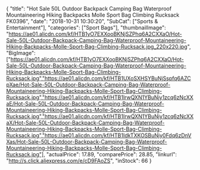 {
	"title": "Hot Sale 50L Outdoor Backpack Camping Bag Waterproof Mountaineering Hiking Backpacks Molle Sport Bag Climbing Rucksack FK0396",
	"date": "2018-10-31 10:30:20",
	"SubCat": ["Sports & Entertainment"],
	"categories": ["Sport Bags"],
	"thumbnailImage": "https://ae01.alicdn.com/kf/HTB1yO7EXXooBKNjSZPhq6A2CXXaO/Hot-Sale-50L-Outdoor-Backpack-Camping-Bag-Waterproof-Mountaineering-Hiking-Backpacks-Molle-Sport-Bag-Climbing-Rucksack.jpg_220x220.jpg",
	"BigImage": ["https://ae01.alicdn.com/kf/HTB1yO7EXXooBKNjSZPhq6A2CXXaO/Hot-Sale-50L-Outdoor-Backpack-Camping-Bag-Waterproof-Mountaineering-Hiking-Backpacks-Molle-Sport-Bag-Climbing-Rucksack.jpg","https://ae01.alicdn.com/kf/HTB1UXoSXHSYBuNjSspfq6AZCpXae/Hot-Sale-50L-Outdoor-Backpack-Camping-Bag-Waterproof-Mountaineering-Hiking-Backpacks-Molle-Sport-Bag-Climbing-Rucksack.jpg","https://ae01.alicdn.com/kf/HTB1lrwQXN1YBuNjy1zcq6zNcXXaE/Hot-Sale-50L-Outdoor-Backpack-Camping-Bag-Waterproof-Mountaineering-Hiking-Backpacks-Molle-Sport-Bag-Climbing-Rucksack.jpg","https://ae01.alicdn.com/kf/HTB1IrwQXN1YBuNjy1zcq6zNcXXaX/Hot-Sale-50L-Outdoor-Backpack-Camping-Bag-Waterproof-Mountaineering-Hiking-Backpacks-Molle-Sport-Bag-Climbing-Rucksack.jpg","https://ae01.alicdn.com/kf/HTB1IdkTXKOSBuNjy0Fdq6zDnVXas/Hot-Sale-50L-Outdoor-Backpack-Camping-Bag-Waterproof-Mountaineering-Hiking-Backpacks-Molle-Sport-Bag-Climbing-Rucksack.jpg"],
	"actualPrice": 17.89,
	"comparePrice": 28.85,
	"linkurl": "http://s.click.aliexpress.com/e/cD9FAoZS",
	"inStock": 66
}
